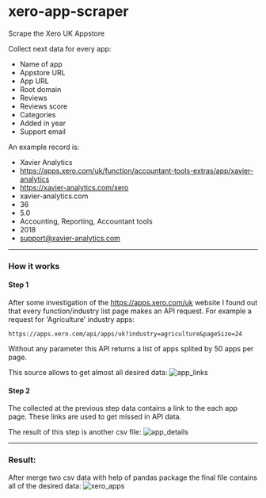 # xero-app-scraper
Scrape the Xero UK Appstore

Collect next data for every app:
- Name of app
- Appstore URL
- App URL
- Root domain
- Reviews
- Reviews score
- Categories
- Added in year
- Support email

An example record is:
- Xavier Analytics
- https://apps.xero.com/uk/function/accountant-tools-extras/app/xavier-analytics
- https://xavier-analytics.com/xero
- xavier-analytics.com
- 36
- 5.0
- Accounting, Reporting, Accountant tools
- 2018
- support@xavier-analytics.com

___
### How it works

#### Step 1
After some investigation of the https://apps.xero.com/uk website I found out that every function/industry list page makes an API request. For example a request for 'Agriculture' industry apps:
```
https://apps.xero.com/api/apps/uk?industry=agriculture&pageSize=24
```

Without any parameter this API returns a list of apps splited by 50 apps per page.

This source allows to get almost all desired data:
![app_links](https://pai-pai-github-images.s3.amazonaws.com/xero-app-scraper-step-1.png)

#### Step 2
The collected at the previous step data contains a link to the each app page. These links are used to get missed in API data.

The result of this step is another csv file:
![app_details](https://pai-pai-github-images.s3.amazonaws.com/xero-app-scraper-step-2.png)

___
### Result:
After merge two csv data with help of pandas package the final file contains all of the desired data:
![xero_apps](https://pai-pai-github-images.s3.amazonaws.com/xero-app-scraper-result.png)
